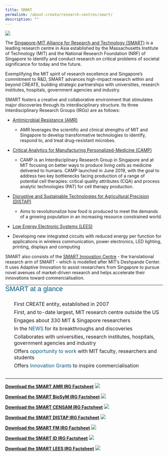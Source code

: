 ```yaml
---
title: SMART
permalink: /about-create/research-centres/smart/
description: ""
---
```

![](/images/SMARTlogo.png)

The [Singapore-MIT Alliance for Research and Technology (SMART)](http://smart.mit.edu/) is a leading research centre in Asia established by the Massachusetts Institute of Technology (MIT) and the National Research Foundation (NRF) of Singapore to identify and conduct research on critical problems of societal significance for today and the future.

Exemplifying the MIT spirit of research excellence and Singapore’s commitment to R&D, SMART advances high-impact research within and beyond CREATE, building strategic partnerships with universities, research institutes, hospitals, government agencies and industry.

SMART fosters a creative and collaborative environment that stimulates major discoveries through its interdisciplinary structure. Its three Interdisciplinary Research Groups (IRGs) are as follows:

*   [Antimicrobial Resistance (AMR)](https://amr.smart.mit.edu/)
    *   AMR leverages the scientific and clinical strengths of MIT and Singapore to develop transformative technologies to identify, respond to, and treat drug-resistant microbes.

*   [Critical Analytics for Manufacturing Personalized-Medicine (CAMP)](http://camp.smart.mit.edu/)   
    *   CAMP is an Interdisciplinary Research Group in Singapore and at MIT focusing on better ways to produce living cells as medicine delivered to humans. CAMP launched in June 2019, with the goal to address two key bottlenecks facing production of a range of potential cell therapies: critical quality attributes (CQA) and process analytic technologies (PAT) for cell therapy production. 

*   [Disruptive and Sustainable Technologies for Agricultural Precision (DISTAP)](https://distap.mit.edu/)
    *   Aims to revolutionalize how food is produced to meet the demands of a growing population in an increasing resource constrained world.

*   [Low Energy Electronic Systems (LEES)](https://smart.mit.edu/research/lees/about-lees)

*   Developing new integrated circuits with reduced energy per function for applications in wireless communication, power electronics, LED lighting, printing, displays and computing

SMART also consists of the [SMART Innovation Centre](https://smart.mit.edu/innovation-centre/our-program) - the translational research arm of SMART - which is modelled after MIT’s Deshpande Center. It uses Adaptive Innovation to assist researchers from Singapore to pursue novel avenues of market-driven research and helps accelerate their innovations toward commercialisation.

  
  
  
  
  
  
  
  
  

<table style="margin: 0px; padding: 0px; box-sizing: border-box; font-size: 16.016px;"><tbody style="margin: 0px; padding: 0px; box-sizing: border-box; font-size: 16.0176px;"><tr style="margin: 0px; padding: 0px; box-sizing: border-box; font-size: 16.0192px;"><td style="margin: 0px; padding: 0px; box-sizing: border-box; font-size: 16.0208px;"><h2 style="margin: 0px 0px 25px; padding: 0px; box-sizing: border-box; font: 1.333em Verdana, Geneva, sans-serif; color: rgb(3, 94, 127);">SMART at a glance</h2><ul style="margin: 0px 0px 25px 14px; padding: 0px; box-sizing: border-box; font-size: 16.0224px; list-style: none;"><li style="margin: 0px; padding: 0px 0px 6px 14px; box-sizing: border-box; font-size: 16.024px; background: url(&quot;/ResourcePackages/Create/assets/dist/images/common-bullet01.png&quot;) 0px 5px no-repeat;">First CREATE entity, established in 2007</li><li style="margin: 0px; padding: 0px 0px 6px 14px; box-sizing: border-box; font-size: 16.024px; background: url(&quot;/ResourcePackages/Create/assets/dist/images/common-bullet01.png&quot;) 0px 5px no-repeat;">First, and to-date largest, MIT research centre outside the US</li><li style="margin: 0px; padding: 0px 0px 6px 14px; box-sizing: border-box; font-size: 16.024px; background: url(&quot;/ResourcePackages/Create/assets/dist/images/common-bullet01.png&quot;) 0px 5px no-repeat;">Engages about 330 MIT &amp; Singapore researchers</li><li style="margin: 0px; padding: 0px 0px 6px 14px; box-sizing: border-box; font-size: 16.024px; background: url(&quot;/ResourcePackages/Create/assets/dist/images/common-bullet01.png&quot;) 0px 5px no-repeat;">In the<span>&nbsp;</span><a href="https://smart.mit.edu/news-events/news" style="margin: 0px; padding: 0px; box-sizing: border-box; font-size: 16.0256px; text-decoration: none; color: rgb(11, 90, 127);">NEWS<span>&nbsp;</span></a>for its breakthroughs and discoveries</li><li style="margin: 0px; padding: 0px 0px 6px 14px; box-sizing: border-box; font-size: 16.024px; background: url(&quot;/ResourcePackages/Create/assets/dist/images/common-bullet01.png&quot;) 0px 5px no-repeat;">Collaborates with universities, research institutes, hospitals, government agencies and industry</li><li style="margin: 0px; padding: 0px 0px 6px 14px; box-sizing: border-box; font-size: 16.024px; background: url(&quot;/ResourcePackages/Create/assets/dist/images/common-bullet01.png&quot;) 0px 5px no-repeat;">Offers<a href="https://smart.mit.edu/careers/career-opportunities" style="margin: 0px; padding: 0px; box-sizing: border-box; font-size: 16.0256px; text-decoration: none; color: rgb(11, 90, 127);">&nbsp;opportunity to work<span>&nbsp;</span></a>with MIT faculty, researchers and students</li><li style="margin: 0px; padding: 0px 0px 6px 14px; box-sizing: border-box; font-size: 16.024px; background: url(&quot;/ResourcePackages/Create/assets/dist/images/common-bullet01.png&quot;) 0px 5px no-repeat;">Offers&nbsp;<a href="https://smart.mit.edu/innovation-centre/our-program" style="margin: 0px; padding: 0px; box-sizing: border-box; font-size: 16.0256px; text-decoration: none; color: rgb(11, 90, 127);">Innovation Grants</a><a href="http://smart.mit.edu/innovation-centre/innovation-centre-grants-programmes" style="margin: 0px; padding: 0px; box-sizing: border-box; font-size: 16.0256px; text-decoration: none; color: rgb(11, 90, 127);"><span>&nbsp;</span></a>to inspire commercialisation<span style="margin: 0px; padding: 0px; box-sizing: border-box; font-size: 16.0256px;">&nbsp;</span></li></ul></td></tr></tbody></table>

**[Download the SMART AMR IRG Factsheet](/files/smart-amr-factsheet-2018-3-17_latest_100417-(1).pdf)**
![](/images/Screenshot%202023-03-29%20100539.png)

**[Download the SMART BioSyM IRG Factsheet](/files/biosym-factsheet_21sept2017-(nrf-edited).pdf)**
![](/images/Screenshot%202023-03-29%20100901.png)

**[Download the SMART CENSAM IRG Factsheet](/files/smart-censam.pdf)**
![](/images/Screenshot%202023-03-29%20101440.png)

**[Download the SMART DISTAP IRG Factsheet](/files/smart-distap-v2-(nrf-edited).pdf)**
![](/images/Screenshot%202023-03-29%20101712.png)

**[Download the SMART FM IRG Factsheet](/files/smart-fm2(nrf-edited).pdf)**
![](/images/Screenshot%202023-03-29%20101943.png)

**[Download the SMART ID IRG Factsheet](/files/smart-id.pdf)**
![](/images/Screenshot%202023-03-29%20102248.png)

**[Download the SMART LEES IRG Factsheet](/files/smart-lees_factsheet_20170904-(nrf-edited).pdf)**
![](/images/Screenshot%202023-03-29%20102507.png)
